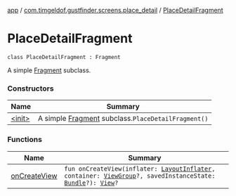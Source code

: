 [app](../../index.md) / [com.timgeldof.gustfinder.screens.place_detail](../index.md) / [PlaceDetailFragment](./index.md)

# PlaceDetailFragment

`class PlaceDetailFragment : Fragment`

A simple [Fragment](#) subclass.

### Constructors

| Name | Summary |
|---|---|
| [&lt;init&gt;](-init-.md) | A simple [Fragment](#) subclass.`PlaceDetailFragment()` |

### Functions

| Name | Summary |
|---|---|
| [onCreateView](on-create-view.md) | `fun onCreateView(inflater: `[`LayoutInflater`](https://developer.android.com/reference/android/view/LayoutInflater.html)`, container: `[`ViewGroup`](https://developer.android.com/reference/android/view/ViewGroup.html)`?, savedInstanceState: `[`Bundle`](https://developer.android.com/reference/android/os/Bundle.html)`?): `[`View`](https://developer.android.com/reference/android/view/View.html)`?` |
